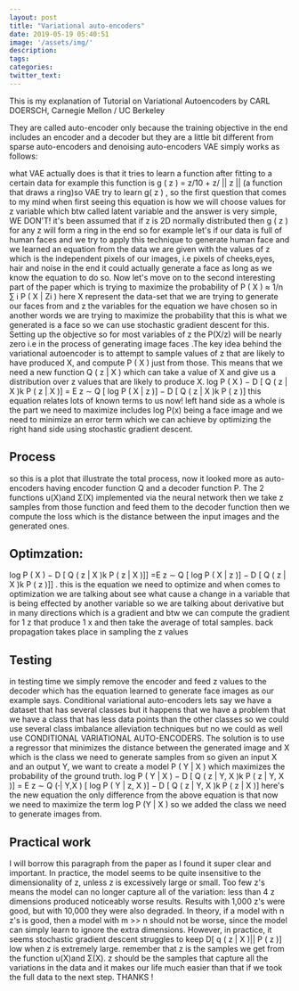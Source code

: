 ```yaml
---
layout: post
title: "Variational auto-encoders"
date: 2019-05-19 05:40:51
image: '/assets/img/'
description:
tags:
categories:
twitter_text:
---
```

This is my explanation of Tutorial on Variational Autoencoders
by CARL DOERSCH, Carnegie Mellon / UC Berkeley

They are called auto-encoder only because the training objective in the end includes an encoder and a decoder but they are a little bit different from sparse auto-encoders and denoising auto-encoders
VAE simply works as follows:

what VAE actually does is that it tries to learn a function after fitting to a certain data for example this function is g ( z ) = z/10 + z/ || z || (a function that draws a ring)so VAE try to learn g( z ) , so the first question that comes to my mind when first seeing this equation is how we will choose values for z variable which btw called latent variable and the answer is very simple, WE DON'T! it's been assumed that if z is 2D normally distributed then g ( z ) for any z will form a ring in the end so for example let's if our data is full of human faces and we try to apply this technique to generate human face and we learned an equation from the data we are given with the values of z which is the independent pixels of our images, i.e pixels of cheeks,eyes, hair and noise in the end it could actually generate a face as long as we know the equation to do so.
Now let's move on to the second interesting part of the paper which is trying to maximize the probability of P ( X ) ≈ 1/n ∑ i P ( X | Zi ) here X represent the data-set that we are trying to generate our faces from and z the variables for the equation we have chosen so in another words we are trying to maximize the probability that this is what we generated is a face so we can use stochastic gradient descent for this.
Setting up the objective
so for most variables of z the P(X/z) will be nearly zero i.e in the process of generating image faces .The key idea behind the variational
autoencoder is to attempt to sample values of z that are likely to have
produced X, and compute P ( X ) just from those. This means that we need a
new function Q ( z | X ) which can take a value of X and give us a distribution
over z values that are likely to produce X.
log P ( X ) − D [ Q ( z | X )k P ( z | X )] = E z ∼ Q [ log P ( X | z )] − D [ Q ( z | X )k P ( z )]
this equation relates lots of known terms to us now! left hand side as a whole is the part we need to maximize includes log P(x) being a face image and we need to minimize an error term which we can achieve by optimizing the right hand side using stochastic gradient descent.
## Process
so this is a plot that illustrate the total process, now it looked more as auto-encoders having encoder function Q and a decoder function P. The 2 functions u(X)and Σ(X) implemented via the neural network then we take z samples from those function and feed them to the decoder function then we compute the loss which is the distance between the input images and the generated ones.
## Optimzation:
log P ( X ) − D [ Q ( z | X )k P ( z | X )]] =E z ∼ Q [ log P ( X | z )] − D [ Q ( z | X )k P ( z )]] .
this is the equation we need to optimize and when comes to optimization we are talking about see what cause a change in a variable that is being effected by another variable so we are talking about derivative but in many directions which is a gradient and btw we can compute the gradient for 1 z that produce 1 x and then take the average of total samples. back propagation takes place in sampling the z values

## Testing
in testing time we simply remove the encoder and feed z values to the decoder which has the equation learned to generate face images as our example says.
Conditional variational auto-encoders
lets say we have a dataset that has several classes but it happens that we have a problem that we have a class that has less data points than the other classes so we could use several class imbalance alleviation techniques but no we could as well use CONDITIONAL VARIATIONAL AUTO-ENCODERS.
The solution is to use a regressor that minimizes the distance between the generated image and X which is the class we need to generate samples from so given an input X and an output Y, we want to create a model P ( Y | X )
which maximizes the probability of the ground truth.
log P ( Y | X ) − D [ Q ( z | Y, X )k P ( z | Y, X )] =
E z ∼ Q (·| Y,X ) [ log P ( Y | z, X )] − D [ Q ( z | Y, X )k P ( z | X )]
here's the new equation the only difference from the above equation is that now we need to maximize the term log P (Y | X ) so we added the class we need to generate images from.

## Practical work
I will borrow this paragraph from the paper as I found it super clear and important.
In practice, the model seems to be quite insensitive to the dimensionality
of z, unless z is excessively large or small. Too few z's means the model can
no longer capture all of the variation: less than 4 z dimensions produced
noticeably worse results. Results with 1,000 z's were good, but with 10,000
they were also degraded. In theory, if a model with n z's is good, then a
model with m >> n should not be worse, since the model can simply learn
to ignore the extra dimensions. However, in practice, it seems stochastic
gradient descent struggles to keep D[ q ( z | X )|| P ( z )] low when z is extremely
large.
remember that z is the samples we get from the function u(X)and Σ(X). z should be the samples that capture all the variations in the data and it makes our life much easier than that if we took the full data to the next step.
THANKS !
